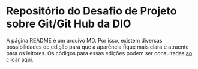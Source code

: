 # Repositório do Desafio de Projeto sobre Git/Git Hub da DIO

A página README é um arquivo MD. Por isso, existem diversas possibilidades de edição para que a aparência fique mais clara e atraente para os leitores. Os códigos para essas edições podem ser consultadas [ao clicar aqui.](https://github.com/adam-p/markdown-here/wiki/Markdown-CheatsheetLink)
